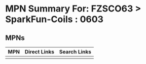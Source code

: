 



# MPN Summary For: FZSCO63 > SparkFun-Coils : 0603

## MPNs
  

|MPN|Direct Links|Search Links|
| :--- | :--- | :--- |
||||
